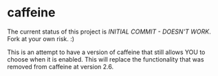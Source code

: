 caffeine
========

The current status of this project is *INITIAL COMMIT - DOESN'T WORK*. Fork at your own risk. :)

This is an attempt to have a version of caffeine that still allows YOU to choose when it is enabled. This will replace the functionality that was removed from caffeine at version 2.6.
